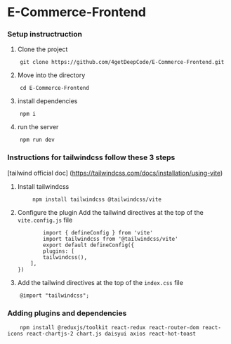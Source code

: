 # E-Commerce-Frontend

### Setup instructruction

1. Clone the project 

```
    git clone https://github.com/4getDeepCode/E-Commerce-Frontend.git
```

2. Move into the directory

```
    cd E-Commerce-Frontend
```

3. install dependencies

```
    npm i
```

4. run the server

```
    npm run dev
```

### Instructions for tailwindcss follow these 3 steps

[tailwind official doc] (https://tailwindcss.com/docs/installation/using-vite)

1. Install tailwindcss

``` 
        npm install tailwindcss @tailwindcss/vite
```

2. Configure the plugin Add the tailwind directives at the top of the `vite.config.js` file

    ```
            import { defineConfig } from 'vite'
            import tailwindcss from '@tailwindcss/vite'
            export default defineConfig({
            plugins: [
            tailwindcss(),
        ],
    })      

    ```

3. Add the tailwind directives at the top of the `index.css` file

```
    @import "tailwindcss";
```



### Adding plugins and dependencies

```
    npm install @reduxjs/toolkit react-redux react-router-dom react-icons react-chartjs-2 chart.js daisyui axios react-hot-toast
```




